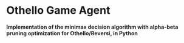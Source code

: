 # Othello Game Agent
**Implementation of the minimax decision algorithm with alpha-beta pruning optimization for Othello/Reversi, in Python**
